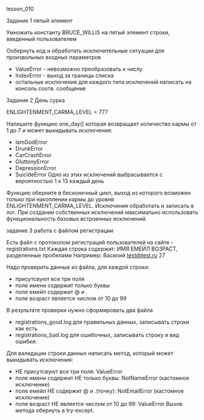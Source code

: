 lesson_010

Задание 1
пятый элемент

Умножить константу BRUCE_WILLIS на пятый элемент строки, введенный пользователем

Ообернуть код и обработать исключительные ситуации для произвольных входных параметров
- ValueError - невозможно преобразовать к числу
- IndexError - выход за границы списка
- остальные исключения
для каждого типа исключений написать на консоль соотв. сообщение

Задание 2
День сурка

ENLIGHTENMENT_CARMA_LEVEL = 777

Напишите функцию one_day() которая возвращает количество кармы от 1 до 7
и может выкидывать исключения:
- IamGodError
- DrunkError
- CarCrashError
- GluttonyError
- DepressionError
- SuicideError
Одно из этих исключений выбрасывается с вероятностью 1 к 13 каждый день

Функцию оберните в бесконечный цикл, выход из которого возможен только при накоплении
кармы до уровня ENLIGHTENMENT_CARMA_LEVEL. Исключения обработать и записать в лог.
При создании собственных исключений максимально использовать функциональность
базовых встроенных исключений.

задание 3
работа с файлом регистрации

Есть файл с протоколом регистраций пользователей на сайте - registrations.txt
Каждая строка содержит: ИМЯ ЕМЕЙЛ ВОЗРАСТ, разделенные пробелами
Например:
Василий test@test.ru 27

Надо проверить данные из файла, для каждой строки:
- присутсвуют все три поля
- поле имени содержит только буквы
- поле емейл содержит @ и .
- поле возраст является числом от 10 до 99

В результате проверки нужно сформировать два файла
- registrations_good.log для правильных данных, записывать строки как есть
- registrations_bad.log для ошибочных, записывать строку и вид ошибки.

Для валидации строки данных написать метод, который может выкидывать исключения:
- НЕ присутсвуют все три поля: ValueError
- поле имени содержит НЕ только буквы: NotNameError (кастомное исключение)
- поле емейл НЕ содержит @ и .(точку): NotEmailError (кастомное исключение)
- поле возраст НЕ является числом от 10 до 99: ValueError
Вызов метода обернуть в try-except.
